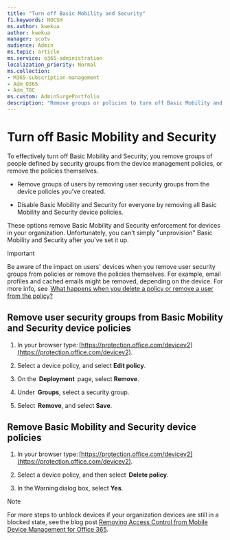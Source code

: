 ```yaml
---
title: "Turn off Basic Mobility and Security"   
f1.keywords: NOCSH                
ms.author: kwekua      
author: kwekua   
manager: scotv 
audience: Admin 
ms.topic: article 
ms.service: o365-administration 
localization_priority: Normal 
ms.collection:                  
- M365-subscription-management
- Adm_O365
- Adm_TOC
ms.custom: AdminSurgePortfolio
description: "Remove groups or policies to turn off Basic Mobility and Security."  
---
```


# Turn off Basic Mobility and Security

To effectively turn off Basic Mobility and Security, you remove groups of people defined by security groups from the device management policies, or remove the policies themselves.

- Remove groups of users by removing user security groups from the device policies you've created.
    
- Disable Basic Mobility and Security for everyone by removing all Basic Mobility and Security device policies.
    
These options remove Basic Mobility and Security enforcement for devices in your organization. Unfortunately, you can't simply "unprovision" Basic Mobility and Security after you've set it up. 

>[!IMPORTANT]
>Be aware of the impact on users' devices when you remove user security groups from policies or remove the policies themselves. For example, email profiles and cached emails might be removed, depending on the device. For more info, see  [What happens when you delete a policy or remove a user from the policy?](https://support.microsoft.com/office/create-device-security-policies-in-basic-mobility-and-security-d310f556-8bfb-497b-9bd7-fe3c36ea2fd6#bkmk_changeimpact)

## Remove user security groups from Basic Mobility and Security device policies

1. In your browser type: [https://protection.office.com/devicev2](https://protection.office.com/devicev2).

2. Select a device policy, and select **Edit policy**. 

3. On the  **Deployment**  page, select **Remove**.
    
4. Under  **Groups**, select a security group.

5. Select  **Remove**, and select **Save**.
    

## Remove Basic Mobility and Security device policies

1.  In your browser type: [https://protection.office.com/devicev2](https://protection.office.com/devicev2). 

2.  Select a device policy, and then select  **Delete policy**.
    
3.  In the Warning dialog box, select **Yes**.

>[!NOTE] 
>For more steps to unblock devices if your organization devices are still in a blocked state,  see the blog post [Removing Access Control from Mobile Device Management for Office 365](https://techcommunity.microsoft.com/t5/Intune-Customer-Success/Removing-Access-Control-from-Mobile-Device-Management-for-Office/ba-p/279934).
